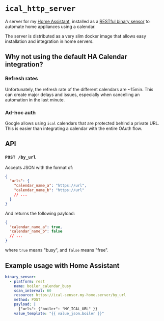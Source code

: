 # `ical_http_server`

A server for my [Home Assistant](https://www.home-assistant.io/), installed as a [RESTful binary sensor](https://www.home-assistant.io/integrations/binary_sensor.rest/) to automate home appliances using a calendar.

The server is distributed as a very slim docker image that allows easy installation and integration in home servers.

## Why not using the default HA Calendar integration?

### Refresh rates

Unfortunately, the refresh rate of the different calendars are ~15min. This can create major delays and issues, especially when cancelling an automation in the last minute.

### Ad-hoc auth

Google allows using `ical` calendars that are protected behind a private URL. This is easier than integrating a calendar with the entire OAuth flow.

## API

### `POST /by_url`

Accepts JSON with the format of:

```json
{
  "urls": {
    "calendar_name_a": "https://url",
    "calendar_name_b": "https://url"
    // ...
  }
}
```

And returns the following payload:

```json
{
  "calendar_name_a": true,
  "calendar_name_b": false
  // ...
}
```

where `true` means "busy", and `false` means "free".

## Example usage with Home Assistant

```yaml
binary_sensor:
  - platform: rest
    name: boiler_calendar_busy
    scan_interval: 60
    resource: https://ical-sensor.my-home.server/by_url
    method: POST
    payload: |
      {"urls": {"boiler": "MY_ICAL_URL" }}
    value_template: "{{ value_json.boiler }}"
```

